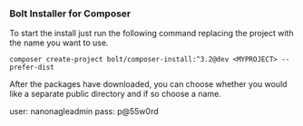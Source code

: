 ### Bolt Installer for Composer

To start the install just run the following command replacing the project with the name you want to use.

`composer create-project bolt/composer-install:^3.2@dev <MYPROJECT> --prefer-dist`


After the packages have downloaded, you can choose whether you would like a separate public directory and if so choose a name.


user: nanonagleadmin
pass: p@55w0rd